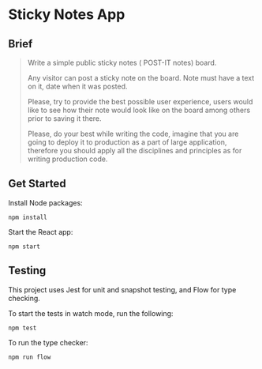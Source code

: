 # Sticky Notes App

## Brief

> Write a simple public sticky notes ( POST-IT notes) board.
>
> Any visitor can post a sticky note on the board. Note must have a text on it, date when it was posted.
>
> Please, try to provide the best possible user experience, users would like to see how their note would look like on the board among others prior to saving it there.
>
> Please, do your best while writing the code, imagine that you are going to deploy it to production as a part of large application, therefore you should apply all the disciplines and principles as for writing production code.

## Get Started

Install Node packages:

`npm install`

Start the React app:

`npm start`

## Testing

This project uses Jest for unit and snapshot testing, and Flow for type checking.

To start the tests in watch mode, run the following:

`npm test`

To run the type checker:

`npm run flow`
